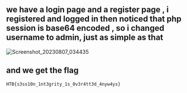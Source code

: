 ## we have a login page and a register page , i registered and logged in then noticed that php session is base64 encoded , so i changed username to admin, just as simple as that
![Screenshot_20230807_034435](https://github.com/kiro6/writeups-ctfs/assets/57776872/57eec740-7cec-4c96-9b90-0b1a20776448)
## and we get the flag
```
HTB{s3ss10n_1nt3grity_1s_0v3r4tt3d_4nyw4ys}
```
